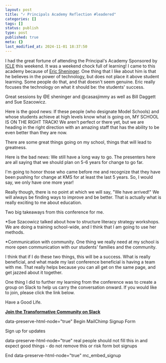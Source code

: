 ```yaml
---
layout: post
title: "✓ Principals Academy Reflection #leadered"
categories: []
tags: []
status: publish
type: post
published: true
meta: {}
last_modified_at: 2024-11-01 18:37:50
---
```


I had the great fortune of attending the Principal's Academy Sponsored by 
[ICLE](http://leadered.com) this weekend. It was a weekend chock full of learning! I came to this academy because of 
[Eric Sheninger](http://twitter.com/E_Sheninger). One thing that I like about him is that he believes in the power of technology, but does not place it above student learning. Some people do that, and that doesn't seem genuine. Eric really focuses the technology on what it should be: the students' success.


Great sessions by @E
sheninger and @casasjimmy as well as Bill Daggett and Sue Szacowicz.


Here is the good news: If these people (who designate Model Schools) and whose students achieve at high levels know what is going on, MY SCHOOL IS ON THE RIGHT TRACK! We aren't perfect or there yet, but we are heading in the right direction with an amazing staff that has the ability to be even better than they are now.


There are some great things going on my school, things that will lead to greatness.


Here is the bad news: We still have a long way to go. The presenters here are all saying that we should plan on 5-6 years for change to go far.


I'm going to honor those who came before me and recognize that they have been pushing for change at KMS for at least the last 5 years. So, I would say, we only have one more year!


Really though, there is no point at which we will say, "We have arrived!" We will always be finding ways to improve and be better. That is actually what is really exciting to me about education.


Two big takeaways from this conference for me.


*Sue Szacowicz talked about how to structure literacy strategy workshops. We are doing a training school-wide, and I think that I am going to use her methods.


*Communication with community. One thing we really need at my school is more open communication with our students' families and the community.


I think that if I do these two things, this will be a success. What is really beneficial, and what made my last conference beneficial is having a team with me. That really helps because you can all get on the same page, and get jazzed about it together.


One thing I did to further my learning from the conference was to create a group on Slack to help us carry the conversation onward. If you would like to join, please click the link below.


Have a Good Life.


[**Join the Transformative Community on Slack**](mailto:jethro@paperlessprincipal.com?Subject=Add%20me%20to%20your%20Slack%20Team)


data-preserve-html-node="true" Begin MailChimp Signup Form





Sign up for updates
    

    
data-preserve-html-node="true" real people should not fill this in and expect good things - do not remove this or risk form bot signups


End data-preserve-html-node="true" mc_embed_signup
